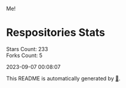 Me!

# Respositories Stats
Stars Count: 233  
Forks Count: 5

2023-09-07 00:08:07  

This README is automatically generated by [🐰](https://github.com/rnitta/rnitta).
